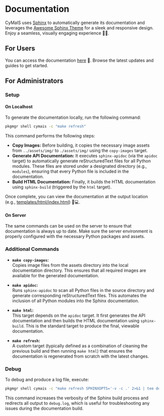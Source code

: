 # Documentation

CyMaIS uses [Sphinx](https://www.sphinx-doc.org/) to automatically generate its documentation and leverages the [Awesome Sphinx Theme](https://sphinxawesome.xyz/) for a sleek and responsive design. Enjoy a seamless, visually engaging experience 🚀✨.

## For Users

You can access the documentation [here](https://docs.cymais.cloud/) 🔗. Browse the latest updates and guides to get started.

## For Administrators

### Setup

#### On Localhost

To generate the documentation locally, run the following command:

```bash
pkgmgr shell cymais -c "make refresh"
```

This command performs the following steps:
- **Copy Images:** Before building, it copies the necessary image assets from `../assets/img/` to `./assets/img/` using the `copy-images` target.
- **Generate API Documentation:** It executes `sphinx-apidoc` (via the `apidoc` target) to automatically generate reStructuredText files for all Python modules. These files are stored under a designated directory (e.g., `modules`), ensuring that every Python file is included in the documentation.
- **Build HTML Documentation:** Finally, it builds the HTML documentation using `sphinx-build` (triggered by the `html` target).

Once complete, you can view the documentation at the output location (e.g., [templates/html/index.html](templates/html/index.html)) 👀💻.

#### On Server

The same commands can be used on the server to ensure that documentation is always up to date. Make sure the server environment is properly configured with the necessary Python packages and assets.

### Additional Commands

- **`make copy-images`:**  
  Copies image files from the assets directory into the local documentation directory. This ensures that all required images are available for the generated documentation.

- **`make apidoc`:**  
  Runs `sphinx-apidoc` to scan all Python files in the source directory and generate corresponding reStructuredText files. This automates the inclusion of all Python modules into the Sphinx documentation.

- **`make html`:**  
  This target depends on the `apidoc` target. It first generates the API documentation and then builds the HTML documentation using `sphinx-build`. This is the standard target to produce the final, viewable documentation.

- **`make refresh`:**  
  A custom target (typically defined as a combination of cleaning the previous build and then running `make html`) that ensures the documentation is regenerated from scratch with the latest changes.

### Debug

To debug and produce a log file, execute:

```bash
pkgmgr shell cymais -c "make refresh SPHINXOPTS='-v -c .' 2>&1 | tee debug.log"
```

This command increases the verbosity of the Sphinx build process and redirects all output to `debug.log`, which is useful for troubleshooting any issues during the documentation build.

```